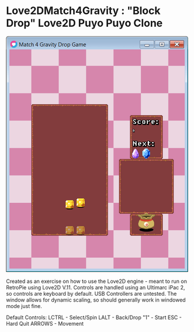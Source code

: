 # Love2DMatch4Gravity : "Block Drop" Love2D Puyo Puyo Clone

![Gameplay Screenshot](https://raw.githubusercontent.com/Spex130/Love2DMatch4Gravity/master/githubcontent/gameplayscreenshot.png)

Created as an exercise on how to use the Love2D engine - meant to run on RetroPie using Love2D V.11. Controls are handled using an Ultimarc iPac 2, so controls are keyboard by default. USB Controllers are untested. The window allows for dynamic scaling, so should generally work in windowed mode just fine.

Default Controls:
  LCTRL   - Select/Spin
  LALT    - Back/Drop
  "1"     - Start
  ESC     - Hard Quit
  ARROWS  - Movement
  
